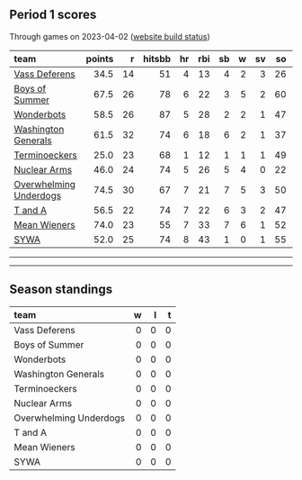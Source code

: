 

## Period 1 scores

Through games on 2023-04-02 ([website build status](https://github.com/brian-bot/pl-site/actions))


|team                   | points|  r| hitsbb| hr| rbi| sb|  w| sv| so|   era|  whip|
|:----------------------|------:|--:|------:|--:|---:|--:|--:|--:|--:|-----:|-----:|
|[Vass Deferens](./vassdeferens)|   34.5| 14|     51|  4|  13|  4|  2|  3| 26| 5.700| 1.333|
|[Boys of Summer](./boysofsummer)|   67.5| 26|     78|  6|  22|  3|  5|  2| 60| 5.226| 1.277|
|[Wonderbots](./wonderbots)|   58.5| 26|     87|  5|  28|  2|  2|  1| 47| 2.935| 1.174|
|[Washington Generals](./washingtongenerals)|   61.5| 32|     74|  6|  18|  6|  2|  1| 37| 2.250| 1.125|
|[Terminoeckers](./terminoeckers)|   25.0| 23|     68|  1|  12|  1|  1|  1| 49| 6.696| 1.752|
|[Nuclear Arms](./nucleararms)|   46.0| 24|     74|  5|  26|  5|  4|  0| 22| 3.908| 1.382|
|[Overwhelming Underdogs](./overwhelmingunderdogs)|   74.5| 30|     67|  7|  21|  7|  5|  3| 50| 2.905| 1.158|
|[T and A](./tanda)     |   56.5| 22|     74|  7|  22|  6|  3|  2| 47| 3.600| 1.400|
|[Mean Wieners](./meanwieners)|   74.0| 23|     55|  7|  33|  7|  6|  1| 52| 1.658| 0.842|
|[SYWA](./sywa)         |   52.0| 25|     74|  8|  43|  1|  0|  1| 55| 5.786| 1.714|

* * *
* * *

## Season standings


|team                   |  w|  l|  t|
|:----------------------|--:|--:|--:|
|Vass Deferens          |  0|  0|  0|
|Boys of Summer         |  0|  0|  0|
|Wonderbots             |  0|  0|  0|
|Washington Generals    |  0|  0|  0|
|Terminoeckers          |  0|  0|  0|
|Nuclear Arms           |  0|  0|  0|
|Overwhelming Underdogs |  0|  0|  0|
|T and A                |  0|  0|  0|
|Mean Wieners           |  0|  0|  0|
|SYWA                   |  0|  0|  0|



